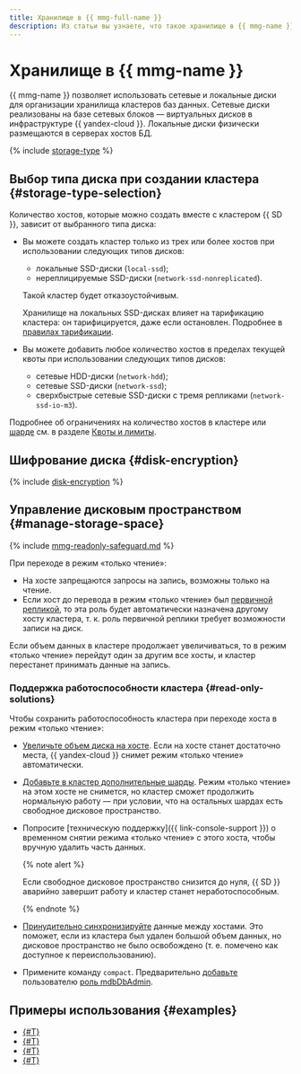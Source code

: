 ```yaml
---
title: Хранилище в {{ mmg-full-name }}
description: Из статьи вы узнаете, что такое хранилище в {{ mmg-name }}, ознакомитесь с особенностями управления дисковым пространством и выбора типа дисков при создании кластера.
---
```


# Хранилище в {{ mmg-name }}


{{ mmg-name }} позволяет использовать сетевые и локальные диски для организации хранилища кластеров баз данных. Сетевые диски реализованы на базе сетевых блоков — виртуальных дисков в инфраструктуре {{ yandex-cloud }}. Локальные диски физически размещаются в серверах хостов БД.

{% include [storage-type](../../_includes/mdb/mmg/storage-type.md) %}

## Выбор типа диска при создании кластера {#storage-type-selection}

Количество хостов, которые можно создать вместе с кластером {{ SD }}, зависит от выбранного типа диска:

* Вы можете создать кластер только из трех или более хостов при использовании следующих типов дисков:

    * локальные SSD-диски (`local-ssd`);
    * нереплицируемые SSD-диски (`network-ssd-nonreplicated`).

   Такой кластер будет отказоустойчивым.

   Хранилище на локальных SSD-дисках влияет на тарификацию кластера: он тарифицируется, даже если остановлен. Подробнее в [правилах тарификации](../pricing.md).

* Вы можете добавить любое количество хостов в пределах текущей квоты при использовании следующих типов дисков:

    * сетевые HDD-диски (`network-hdd`);
    * сетевые SSD-диски (`network-ssd`);
    * сверхбыстрые сетевые SSD-диски с тремя репликами (`network-ssd-io-m3`).

Подробнее об ограничениях на количество хостов в кластере или [шарде](./sharding.md) см. в разделе [Квоты и лимиты](./limits.md).



## Шифрование диска {#disk-encryption}

{% include [disk-encryption](../../_includes/mdb/disk-encryption.md) %}


## Управление дисковым пространством {#manage-storage-space}

{% include [mmg-readonly-safeguard.md](../../_includes/mdb/mmg-readonly-safeguard.md) %}

При переходе в режим «только чтение»:

* На хосте запрещаются запросы на запись, возможны только на чтение.
* Если хост до перевода в режим «только чтение» был [первичной репликой](replication.md), то эта роль будет автоматически назначена другому хосту кластера, т. к. роль первичной реплики требует возможности записи на диск.

Если объем данных в кластере продолжает увеличиваться, то в режим «только чтение» перейдут один за другим все хосты, и кластер перестанет принимать данные на запись.

### Поддержка работоспособности кластера {#read-only-solutions}

Чтобы сохранить работоспособность кластера при переходе хоста в режим «только чтение»:
* [Увеличьте объем диска на хосте](../operations/update.md#change-disk-size). Если на хосте станет достаточно места, {{ yandex-cloud }} снимет режим «только чтение» автоматически.
* [Добавьте в кластер дополнительные шарды](../operations/shards.md#add-shard). Режим «только чтение» на этом хосте не снимется, но кластер сможет продолжить нормальную работу — при условии, что на остальных шардах есть свободное дисковое пространство.
* Попросите [техническую поддержку]({{ link-console-support }}) о временном снятии режима «только чтение» с этого хоста, чтобы вручную удалить часть данных.

   {% note alert %}

   Если свободное дисковое пространство снизится до нуля, {{ SD }} аварийно завершит работу и кластер станет неработоспособным.
  
   {% endnote %}

* [Принудительно синхронизируйте](../operations/hosts.md#resetup) данные между хостами. Это поможет, если из кластера был удален большой объем данных, но дисковое пространство не было освобождено (т. е. помечено как доступное к переиспользованию).
* Примените команду `compact`. Предварительно [добавьте](../operations/cluster-users.md#updateuser) пользователю [роль mdbDbAdmin](users-and-roles.md#mdbdbadmin). 

## Примеры использования {#examples}

* [{#T}](../tutorials/data-migration.md)
* [{#T}](../tutorials/storedoc-migration-with-data-transfer.md)
* [{#T}](../tutorials/storedoc-versions.md)
* [{#T}](../tutorials/profiling.md)
